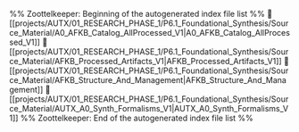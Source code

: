 %% Zoottelkeeper: Beginning of the autogenerated index file list  %%
📄 [[projects/AUTX/01_RESEARCH_PHASE_1/P6.1_Foundational_Synthesis/Source_Material/A0_AFKB_Catalog_AllProcessed_V1|A0_AFKB_Catalog_AllProcessed_V1]]
📄 [[projects/AUTX/01_RESEARCH_PHASE_1/P6.1_Foundational_Synthesis/Source_Material/AFKB_Processed_Artifacts_V1|AFKB_Processed_Artifacts_V1]]
📄 [[projects/AUTX/01_RESEARCH_PHASE_1/P6.1_Foundational_Synthesis/Source_Material/AFKB_Structure_And_Management|AFKB_Structure_And_Management]]
📄 [[projects/AUTX/01_RESEARCH_PHASE_1/P6.1_Foundational_Synthesis/Source_Material/AUTX_A0_Synth_Formalisms_V1|AUTX_A0_Synth_Formalisms_V1]]
%% Zoottelkeeper: End of the autogenerated index file list  %%
